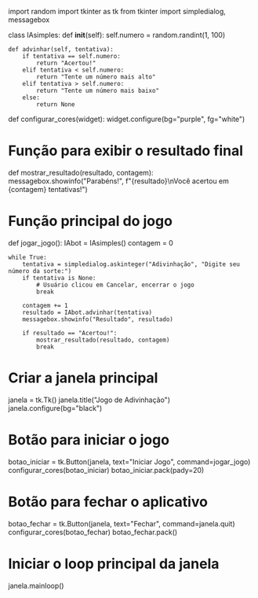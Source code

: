 import random
import tkinter as tk
from tkinter import simpledialog, messagebox

class IAsimples:
    def __init__(self):
        self.numero = random.randint(1, 100)

    def advinhar(self, tentativa):
        if tentativa == self.numero:
            return "Acertou!"
        elif tentativa < self.numero:
            return "Tente um número mais alto"
        elif tentativa > self.numero:
            return "Tente um número mais baixo"
        else:
            return None

def configurar_cores(widget):
    widget.configure(bg="purple", fg="white")

# Função para exibir o resultado final
def mostrar_resultado(resultado, contagem):
    messagebox.showinfo("Parabéns!", f"{resultado}\nVocê acertou em {contagem} tentativas!")

# Função principal do jogo
def jogar_jogo():
    IAbot = IAsimples()
    contagem = 0

    while True:
        tentativa = simpledialog.askinteger("Adivinhação", "Digite seu número da sorte:")
        if tentativa is None:
            # Usuário clicou em Cancelar, encerrar o jogo
            break

        contagem += 1
        resultado = IAbot.advinhar(tentativa)
        messagebox.showinfo("Resultado", resultado)

        if resultado == "Acertou!":
            mostrar_resultado(resultado, contagem)
            break

# Criar a janela principal
janela = tk.Tk()
janela.title("Jogo de Adivinhação")
janela.configure(bg="black")

# Botão para iniciar o jogo
botao_iniciar = tk.Button(janela, text="Iniciar Jogo", command=jogar_jogo)
configurar_cores(botao_iniciar)
botao_iniciar.pack(pady=20)

# Botão para fechar o aplicativo
botao_fechar = tk.Button(janela, text="Fechar", command=janela.quit)
configurar_cores(botao_fechar)
botao_fechar.pack()

# Iniciar o loop principal da janela
janela.mainloop()
